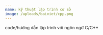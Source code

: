 ```yaml
---
name: kỹ thuật lập trình cơ sở
image: /uploads/baiviet/cpp.png
---
```

code/hướng dẫn lập trình với ngôn ngữ C/C++